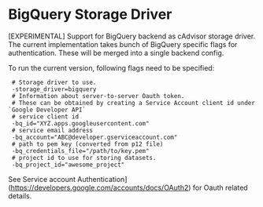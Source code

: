 BigQuery Storage Driver
=======

[EXPERIMENTAL] Support for BigQuery backend as cAdvisor storage driver.
The current implementation takes bunch of BigQuery specific flags for authentication.
These will be merged into a single backend config.

To run the current version, following flags need to be specified:
```
 # Storage driver to use.
 -storage_driver=bigquery
 # Information about server-to-server Oauth token.
 # These can be obtained by creating a Service Account client id under `Google Developer API`
 # service client id
 -bq_id="XYZ.apps.googleusercontent.com"
 # service email address
 -bq_account="ABC@developer.gserviceaccount.com"
 # path to pem key (converted from p12 file)
 -bq_credentials_file="/path/to/key.pem"
 # project id to use for storing datasets.
 -bq_project_id="awesome_project"
```

See Service account Authentication](https://developers.google.com/accounts/docs/OAuth2) for Oauth related details.

